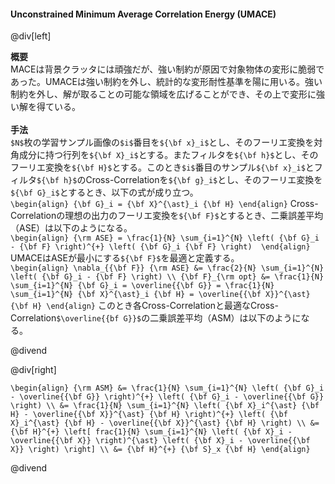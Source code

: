 #### Unconstrained Minimum Average Correlation Energy (UMACE)

@div[left]

__概要__<br>
MACEは背景クラッタには頑強だが、強い制約が原因で対象物体の変形に脆弱であった。UMACEは強い制約を外し、統計的な変形耐性基準を陽に用いる。強い制約を外し、解が取ることの可能な領域を広げることができ、その上で変形に強い解を得ている。<br>
<br>
__手法__<br>
`$N$`枚の学習サンプル画像の`$i$`番目を`${\bf x}_i$`とし、そのフーリエ変換を対角成分に持つ行列を`${\bf X}_i$`とする。またフィルタを`${\bf h}$`とし、そのフーリエ変換を`${\bf H}$`とする。このとき`$i$`番目のサンプル`${\bf x}_i$`とフィルタ`${\bf h}$`のCross-Correlationを`${\bf g}_i$`とし、そのフーリエ変換を`${\bf G}_i$`とするとき、以下の式が成り立つ。<br>
`\begin{align} {\bf G}_i = {\bf X}^{\ast}_i {\bf H} \end{align}`
Cross-Correlationの理想の出力のフーリエ変換を`${\bf F}$`とするとき、二乗誤差平均（ASE）は以下のようになる。<br>
`\begin{align} {\rm ASE} = \frac{1}{N} \sum_{i=1}^{N} \left( {\bf G}_i - {\bf F} \right)^{+} \left( {\bf G}_i {\bf F} \right)  \end{align}`
UMACEはASEが最小にする`${\bf F}$`を最適と定義する。<br>
`\begin{align} \nabla_{{\bf F}} {\rm ASE} &= \frac{2}{N} \sum_{i=1}^{N} \left( {\bf G}_i - {\bf F} \right) \\ {\bf F}_{\rm opt} &= \frac{1}{N} \sum_{i=1}^{N} {\bf G}_i = \overline{{\bf G}} = \frac{1}{N} \sum_{i=1}^{N} {\bf X}^{\ast}_i {\bf H} = \overline{{\bf X}}^{\ast} {\bf H} \end{align}`
このとき各Cross-Correlationと最適なCross-Correlation`$\overline{{bf G}}$`の二乗誤差平均（ASM）は以下のようになる。<br>

@divend

@div[right]

`\begin{align} {\rm ASM} &= \frac{1}{N} \sum_{i=1}^{N} \left( {\bf G}_i - \overline{{\bf G}} \right)^{+} \left( {\bf G}_i - \overline{{\bf G}} \right) \\ &= \frac{1}{N} \sum_{i=1}^{N} \left( {\bf X}_i^{\ast} {\bf H} - \overline{{\bf X}}^{\ast} {\bf H} \right)^{+} \left( {\bf X}_i^{\ast} {\bf H} - \overline{{\bf X}}^{\ast} {\bf H} \right) \\ &= {\bf H}^{+} \left[ frac{1}{N} \sum_{i=1}^{N} \left( {\bf X}_i - \overline{{\bf X}} \right)^{\ast} \left( {\bf X}_i - \overline{{\bf X}} \right) \right] \\ &= {\bf H}^{+} {\bf S}_x {\bf H} \end{align}`

@divend
